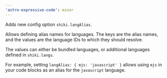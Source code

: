 ```yaml
---
'astro-expressive-code': minor
---
```


Adds new config option `shiki.langAlias`.

Allows defining alias names for languages. The keys are the alias names, and the values are the language IDs to which they should resolve.

The values can either be bundled languages, or additional languages defined in `shiki.langs`.

For example, setting `langAlias: { mjs: 'javascript' }` allows using `mjs` in your code blocks as an alias for the `javascript` language.
